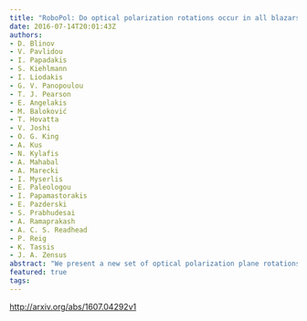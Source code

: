 ```yaml
---
title: "RoboPol: Do optical polarization rotations occur in all blazars?"
date: 2016-07-14T20:01:43Z
authors:
- D. Blinov
- V. Pavlidou
- I. Papadakis
- S. Kiehlmann
- I. Liodakis
- G. V. Panopoulou
- T. J. Pearson
- E. Angelakis
- M. Baloković
- T. Hovatta
- V. Joshi
- O. G. King
- A. Kus
- N. Kylafis
- A. Mahabal
- A. Marecki
- I. Myserlis
- E. Paleologou
- I. Papamastorakis
- E. Pazderski
- S. Prabhudesai
- A. Ramaprakash
- A. C. S. Readhead
- P. Reig
- K. Tassis
- J. A. Zensus
abstract: "We present a new set of optical polarization plane rotations in blazars, observed during the third year of operation of RoboPol. The entire set of rotation events discovered during three years of observations is analysed with the aim of determining whether these events are inherent in all blazars. It is found that the frequency of the polarization plane rotations varies widely among blazars. This variation cannot be explained either by a difference in the relativistic boosting or by selection effects caused by a difference in the average fractional polarization. We conclude that the rotations are characteristic of a subset of blazars and that they occur as a consequence of their intrinsic properties."
featured: true
tags:
---
```

http://arxiv.org/abs/1607.04292v1